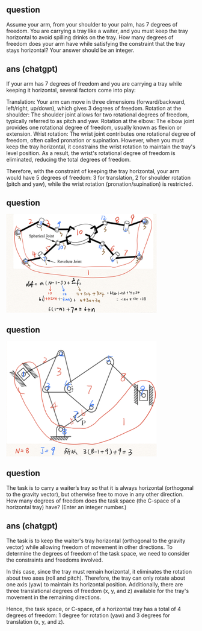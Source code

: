 ## question

Assume your arm, from your shoulder to your palm, has 7 degrees of freedom. You are carrying a tray like a waiter, and you must keep the tray horizontal to avoid spilling drinks on the tray. How many degrees of freedom does your arm have while satisfying the constraint that the tray stays horizontal? Your answer should be an integer.

## ans (chatgpt)

If your arm has 7 degrees of freedom and you are carrying a tray while keeping it horizontal, several factors come into play:

Translation: Your arm can move in three dimensions (forward/backward, left/right, up/down), which gives 3 degrees of freedom.
Rotation at the shoulder: The shoulder joint allows for two rotational degrees of freedom, typically referred to as pitch and yaw.
Rotation at the elbow: The elbow joint provides one rotational degree of freedom, usually known as flexion or extension.
Wrist rotation: The wrist joint contributes one rotational degree of freedom, often called pronation or supination.
However, when you must keep the tray horizontal, it constrains the wrist rotation to maintain the tray's level position. As a result, the wrist's rotational degree of freedom is eliminated, reducing the total degrees of freedom.

Therefore, with the constraint of keeping the tray horizontal, your arm would have 5 degrees of freedom: 3 for translation, 2 for shoulder rotation (pitch and yaw), while the wrist rotation (pronation/supination) is restricted.

## question

<img src="diagrams/diagram-5.png" width="400"/>

## question

<img src="diagrams/diagram-6.png" width="400"/>

## question

The task is to carry a waiter’s tray so that it is always horizontal (orthogonal to the gravity vector), but otherwise free to move in any other direction. How many degrees of freedom does the task space (the C-space of a horizontal tray) have? (Enter an integer number.)

## ans (chatgpt)

The task is to keep the waiter's tray horizontal (orthogonal to the gravity vector) while allowing freedom of movement in other directions. To determine the degrees of freedom of the task space, we need to consider the constraints and freedoms involved.

In this case, since the tray must remain horizontal, it eliminates the rotation about two axes (roll and pitch). Therefore, the tray can only rotate about one axis (yaw) to maintain its horizontal position. Additionally, there are three translational degrees of freedom (x, y, and z) available for the tray's movement in the remaining directions.

Hence, the task space, or C-space, of a horizontal tray has a total of 4 degrees of freedom: 1 degree for rotation (yaw) and 3 degrees for translation (x, y, and z).
